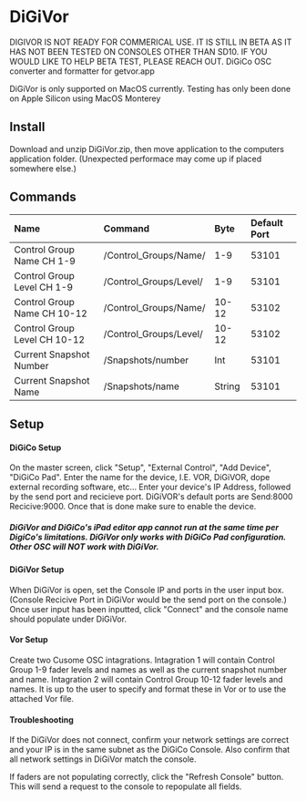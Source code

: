 # DiGiVor

DIGIVOR IS NOT READY FOR COMMERICAL USE. IT IS STILL IN BETA AS IT HAS NOT BEEN TESTED ON CONSOLES OTHER THAN SD10. IF YOU WOULD LIKE TO HELP BETA TEST, PLEASE REACH OUT. 
DiGiCo OSC converter and formatter for getvor.app

DiGiVor is only supported on MacOS currently. Testing has only been done on Apple Silicon using MacOS Monterey

## Install
Download and unzip DiGiVor.zip, then move application to the computers application folder. (Unexpected performace may come up if placed somewhere else.)

## Commands
| Name                       | Command               |Byte   | Default Port  |
| :--------------------------|:----------------------| :-----|:--------------|
|Control Group Name CH 1-9   |/Control_Groups/Name/  | 1-9   | 53101
|Control Group Level CH 1-9  |/Control_Groups/Level/ | 1-9   | 53101
|Control Group Name CH 10-12 |/Control_Groups/Name/  | 10-12 | 53102
|Control Group Level CH 10-12|/Control_Groups/Level/ | 10-12 | 53102
|Current Snapshot Number     |/Snapshots/number      |Int    | 53101
|Current Snapshot Name       |/Snapshots/name        |String | 53101

## Setup

#### DiGiCo Setup

On the master screen, click "Setup", "External Control", "Add Device", "DiGiCo Pad". Enter the name for the device, I.E. VOR, DiGiVOR, dope external recording software, etc... Enter your device's IP Address, followed by the send port and recicieve port. DiGiVOR's default ports are Send:8000 Recicive:9000. Once that is done make sure to enable the device. 

##### DiGiVor and DiGiCo's iPad editor app cannot run at the same time per DigiCo's limitations. DiGiVor only works with DiGiCo Pad configuration. Other OSC will NOT work with DiGiVor.

#### DiGiVor Setup
When DiGiVor is open, set the Console IP and ports in the user input box. (Console Recicive Port in DiGiVor would be the send port on the console.) Once user input has been inputted, click "Connect" and the console name should populate under DiGiVor.

#### Vor Setup
Create two Cusome OSC intagrations. Intagration 1 will contain Control Group 1-9 fader levels and names as well as the current snapshot number and name. Intagration 2 will contain Control Group 10-12 fader levels and names. It is up to the user to specify and format these in Vor or to use the attached Vor file.


#### Troubleshooting
If the DiGiVor does not connect, confirm your network settings are correct and your IP is in the same subnet as the DiGiCo Console. Also confirm that all network settings in DiGiVor match the console.

If faders are not populating correctly, click the "Refresh Console" button. This will send a request to the console to repopulate all fields.
